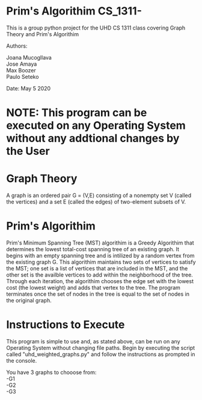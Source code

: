 # Prim's Algorithim CS_1311-
This is a group python project for the UHD CS 1311 class covering Graph Theory and Prim's Algorithim

Authors:
                                                                                                                  
Joana Mucogllava                                                                                                                      
Jose Amaya      
Max Boozer      
Paulo Seteko


Date: May 5 2020

# NOTE: This program can be executed on any Operating System without any addtional changes by the User

# Graph Theory
A graph is an ordered pair G = (V,E) consisting of a nonempty set V (called the vertices) and a set E (called the edges) of two-element subsets of V.

# Prim's Algorithim

Prim's Minimum Spanning Tree (MST) algorithim is a Greedy Algorithim that determines the lowest total-cost spanning tree of an existing graph. It begins with an empty spanning tree and is intilized by a random vertex from the existing graph G. This algorithim maintains two sets of vertices to satisfy the MST; one set is a list of vertices that are included in the MST, and the other set is the availble vertices to add within the neighborhood of the tree. Through each iteration, the algorithim chooses the edge set with the lowest cost (the lowest weight) and adds that vertex to the tree. The program terminates once the set of nodes in the tree is equal to the set of nodes in the original graph.

# Instructions to Execute

This program is simple to use and, as stated above, can be run on any Operating System without changing file paths. 
Begin by executing the script called "uhd_weighted_graphs.py" and follow the instructions as prompted in the console.

You have 3 graphs to chooose from:   
-G1  
-G2  
-G3  


